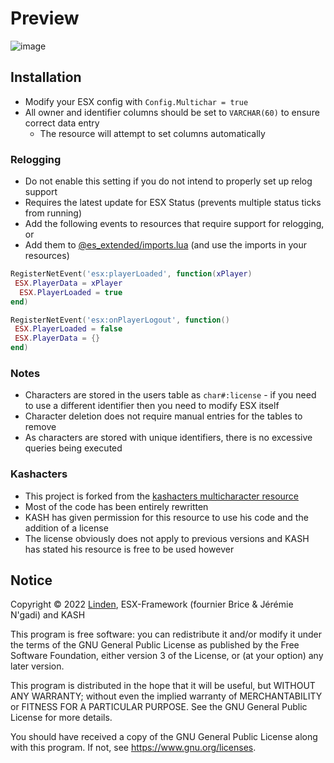 
# Preview

![image](https://user-images.githubusercontent.com/65407488/126976325-17cc3241-bb9e-451f-a6ed-610a8ef52fa5.png)

## Installation

- Modify your ESX config with `Config.Multichar = true`
- All owner and identifier columns should be set to `VARCHAR(60)` to ensure correct data entry
  - The resource will attempt to set columns automatically

### Relogging

- Do not enable this setting if you do not intend to properly set up relog support
- Requires the latest update for ESX Status (prevents multiple status ticks from running)
- Add the following events to resources that require support for relogging, or
- Add them to [@es_extended/imports.lua](https://github.com/esx-framework/esx-legacy/blob/main/[esx]/es_extended/imports.lua) (and use the imports in your resources)

```lua
RegisterNetEvent('esx:playerLoaded', function(xPlayer)
 ESX.PlayerData = xPlayer
  ESX.PlayerLoaded = true
end)

RegisterNetEvent('esx:onPlayerLogout', function()
 ESX.PlayerLoaded = false
 ESX.PlayerData = {}
end)
```

### Notes

- Characters are stored in the users table as `char#:license` - if you need to use a different identifier then you need to modify ESX itself
- Character deletion does not require manual entries for the tables to remove
- As characters are stored with unique identifiers, there is no excessive queries being executed

### Kashacters

- This project is forked from the [kashacters multicharacter resource](https://github.com/FiveEYZ/esx_kashacter)
- Most of the code has been entirely rewritten
- KASH has given permission for this resource to use his code and the addition of a license
- The license obviously does not apply to previous versions and KASH has stated his resource is free to be used however

## Notice

Copyright © 2022 [Linden](https://github.com/thelindat/), ESX-Framework (fournier Brice & Jérémie N'gadi) and KASH

This program is free software: you can redistribute it and/or modify
it under the terms of the GNU General Public License as published by
the Free Software Foundation, either version 3 of the License, or
(at your option) any later version.

This program is distributed in the hope that it will be useful,
but WITHOUT ANY WARRANTY; without even the implied warranty of
MERCHANTABILITY or FITNESS FOR A PARTICULAR PURPOSE.  See the
GNU General Public License for more details.

You should have received a copy of the GNU General Public License
along with this program.  If not, see <https://www.gnu.org/licenses>.
